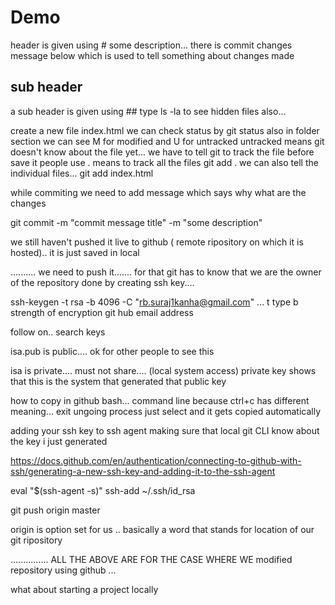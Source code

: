 # Demo
header is given using #
some description...
there is commit changes message below which is used to tell something about changes made

## sub header
a sub header is given using ##
type ls -la to see hidden files also...

create a new file index.html
we can check status by         git status
also in folder section we can see M for modified and U  for untracked 
untracked means git doesn't know about the file yet...
we have to tell git to track the file before save it
people use .     means to track all the files  git add .
we can also tell the individual files... git add index.html


while commiting we need to add message which says why what are the changes

git commit -m "commit message title" -m "some description"

we still haven't pushed it live to github ( remote ripository on which it is hosted)..  it is just saved in local






..........  we need to push it.......
for that git has to know that we are the owner of the repository
done by creating ssh key....


ssh-keygen -t rsa -b 4096 -C "rb.suraj1kanha@gmail.com"
... t  type      b  strength of encryption    git hub email address

follow on..
search keys

isa.pub  is public....  ok for other people to see this

isa      is private....  must not share.... (local system access)
private key shows that this is the system that generated that public key


how to copy in github bash... command line
because ctrl+c   has different meaning...  exit ungoing process
just select  and it gets copied automatically





adding your ssh key to ssh agent
making sure that local git CLI know about the key i just generated

https://docs.github.com/en/authentication/connecting-to-github-with-ssh/generating-a-new-ssh-key-and-adding-it-to-the-ssh-agent

eval "$(ssh-agent -s)"
ssh-add ~/.ssh/id_rsa




git push origin master

origin is option set for us .. basically a word that stands for location of our git ripository



............... ALL THE ABOVE  ARE FOR THE CASE WHERE WE  modified  repository  using github ...

what about starting a project locally



